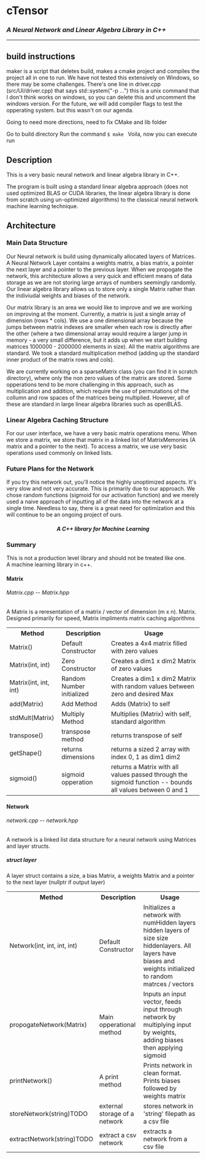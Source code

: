 # cTensor

### *A Neural Network and Linear Algebra Library in C++*

------

## build instructions
maker is a script that deletes build, makes a cmake project and compiles the project all in one to run. We have not tested this extensively on Windows, so there may be some challenges. There's one line in driver.cpp (src/UI/driver.cpp) that says std::system("-p ...")
this is a unix command that I don't think works on windows, so you can delete this and uncomment the windows version. For the future, we will add compiler flags to test the opperating system. but this wasn't on our agenda.

Going to need more  directions, need to fix CMake and lib folder

Go to build directory
Run the command ```$ make ```
Voila, now you can execute run

## Description

This is a very basic neural network and linear algebra library in C++. 

The program is built using a standard linear algebra approach (does not used optimized BLAS or CUDA libraries, the linear algebra library is done from scratch using un-optimized algorithms) to the classical neural network machine learning technique. 

## Architecture

### Main Data Structure

Our Neural network is build using dynamically allocated layers of Matrices. A Neural Network Layer contains a weights matrix, a bias matrix, a pointer the next layer and a pointer to the previous layer. When we propogate the network, this architecture allows a very quick and efficient means of data storage as we are not storing large arrays of numbers seemingly randomly. Our linear algebra library allows us to store only a single Matrix rather than the indiviudal weights and biases of the network.

Our matrix library is  an area we would like to improve and we are working on improving at the moment. Currently, a matrix is just a single array of dimension (rows * cols). We use a one dimensional array because the jumps between matrix indexes are smaller when each row is directly after the other (where a two dimensional array would require a larger jump in memory - a very small difference, but it adds up when we start building matrices 1000000 - 2000000 elements in size). All the matrix algorithms are standard. We took a standard multiplication method (adding up the standard inner product of the matrix rows and cols).

We are currently working on a sparseMatrix class (you can find it in scratch directory), where only the non zero values of the matrix are stored. Some opperations tend to be more challenging in this approach, such as multiplication and addition, which require the use of permutations of the collumn and row spaces of  the matrices being multiplied. However, all of these are standard in large linear algebra libraries such as openBLAS.

### Linear Algebra Caching Structure

For our user interface, we have a very basic  matrix operations menu. When we store a matrix, we store that matrix in a linked list of MatrixMemories (A matrix and a pointer to the next). To access a matrix, we use very basic operations used commonly on linked lists.

### Future Plans for the Network

If you try this network out, you'll notice the highly unoptimized aspects. It's very slow and not very accurate. This is primarily due to our approach. We chose random functions (sigmoid for our activation function) and we merely used a naive approach of  inputting all of the data into the network at a single  time. Needless to say, there is a great need for optimization and this will continue to be an ongoing project of ours.

<h4 style="font-style:italic;text-align: center;">A C++ library for Machine Learning</h4>
<h3>Summary</h3>
<p>This is not a production level library and should not be treated like one. <br> A machine learning library in c++. 
<h4>Matrix</h4>
<h6 style="font-style:italic">Matrix.cpp -- Matrix.hpp</h6>
A Matrix is a reresentation of a matrix / vector of dimension (m x n). Matrix. Designed primarily for speed, Matrix impliments matrix caching algorithms


<table style="width: 100%;">
	<tr>
		<th>Method</th>
		<th>Description</th>
		<th>Usage</th>
	</tr>
	<tr>
		<td>Matrix()</td>
		<td>Default Constructor</td>
		<td>Creates a 4x4 matrix filled with zero values</td>
	</tr>
	<tr>
		<td>Matrix(int, int)</td>
		<td>Zero Constructor</td>
		<td>Creates a dim1 x dim2 Matrix of zero values</td>
	</tr>
	<tr>
		<td>Matrix(int, int, int)</td>
		<td>Random Number initialized</td>
		<td>Creates a dim1 x dim2 Matrix with random values between zero and desired Max</td>
	</tr>
	<tr>
		<td>add(Matrix)</td>
		<td>Add Method</td>
		<td>Adds {Matrix} to self</td>
	</tr>
	<tr>
		<td>stdMult(Matrix)</td>
		<td>Multiply Method</td>
		<td>Multiplies {Matrix} with self, standard algorithm</td>
	</tr>
	<tr>
		<td>transpose()</td>
		<td>transpose method</td>
		<td>returns transpose of self</td>
	</tr>
	<tr>
		<td>getShape()</td>
		<td>returns dimensions</td>
		<td>returns a sized 2 array with index 0, 1 as dim1 dim2</td>
	</tr>
	<tr>
		<td>sigmoid()</td>
		<td>sigmoid opperation</td>
		<td>returns a Matrix with all values passed through the sigmoid function -- bounds all values between 0 and 1</td>
	</tr>
</table>

<h4>Network</h4>
<h6 style="font-style:italic">network.cpp -- network.hpp</h6>
A network is a linked list data structure for a neural network using Matrices and layer structs.
<h5>struct layer</h5>
A layer struct contains a size, a bias Matrix, a weights Matrix and a pointer to the next layer (nullptr if output layer)

<table style="width: 100%;">
	<tr>
		<th>Method</th>
		<th>Description</th>
		<th>Usage</th>
	</tr>
	<tr>
		<td>Network(int, int, int, int)</td>
		<td>Default Constructor</td>
		<td>Initializes a network with numHidden layers hidden layers of size size hiddenlayers. All layers have biases and weights initialized to random matrces / vectors</td>
	</tr>
	<tr>
		<td>propogateNetwork(Matrix)</td>
		<td>Main opperational method</td>
		<td>Inputs an input vector, feeds input through network by multiplying input by weights, adding biases then applying sigmoid</td>
	</tr>
	<tr>
		<td>printNetwork()</td>
		<td>A print method</td>
		<td>Prints  network in clean format. Prints biases followed by weights matrix</td>
	</tr>
	<tr>
		<td>storeNetwork(string)TODO</td>
		<td>external storage of a network</td>
		<td>stores  network in 'string' filepath as a csv file</td>
	</tr>
	<tr>
		<td>extractNetwork(string)TODO</td>
		<td>extract a csv network</td>
		<td>extracts a network from a csv file</td>
	</tr>
</table>


